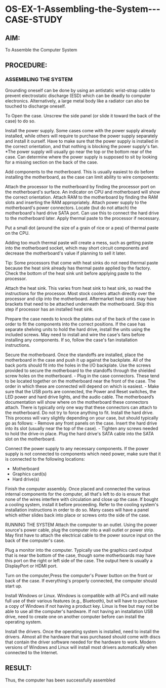 # OS-EX-1-Assembling-the-System---CASE-STUDY

## AIM:
To Assemble the Computer System

## PROCEDURE:
### ASSEMBLING THE SYSTEM
Grounding oneself can be done by using an antistatic wrist-strap cable to prevent electrostatic discharge (ESD) which can be deadly to computer electronics.
Alternatively, a large metal body like a radiator can also be touched to discharge oneself.


To Open the case. Unscrew the side panel (or slide it toward the back of the case) to do so.


Install the power supply. Some cases come with the power supply already installed, while others will require to purchase the power supply separately and install it ourself. Have to make sure that the power supply is installed in the correct orientation, and that nothing is blocking the power supply's fan. *The power supply will usually go near the top or the bottom rear of the case. Can determine where the power supply is supposed to sit by looking for a missing section on the back of the case.


Add components to the motherboard. This is usually easiest to do before installing the motherboard, as the case can limit ability to wire components:

Attach the processor to the motherboard by finding the processor port on the motherboard's surface. An indicator on CPU and motherboard will show the correct orientation.
Attach RAM to the motherboard by finding the RAM slots and inserting the RAM appropriately.
Attach power supply to the motherboard's power connectors.
Locate (but do not attach) the motherboard's hard drive SATA port. Can use this to connect the hard drive to the motherboard later. 
Apply thermal paste to the processor if necessary.

Put a small dot (around the size of a grain of rice or a pea) of thermal paste on the CPU.

Adding too much thermal paste will create a mess, such as getting paste into the motherboard socket, which may short circuit components and decrease the motherboard's value if planning to sell it later.

Tip: Some processors that come with heat sinks do not need thermal paste because the heat sink already has thermal paste applied by the factory. Check the bottom of the heat sink unit before applying paste to the processor.



Attach the heat sink. This varies from heat sink to heat sink, so read the instructions for the processor.
Most stock coolers attach directly over the processor and clip into the motherboard.
Aftermarket heat sinks may have brackets that need to be attached underneath the motherboard.
Skip this step if processor has an installed heat sink.


Prepare the case needs to knock the plates out of the back of the case in order to fit the components into the correct positions.
If the case has separate shelving units to hold the hard drive, install the units using the included screws.
May need to install and wire the case's fans before installing any components. If so, follow the case's fan installation instructions.


Secure the motherboard. Once the standoffs are installed, place the motherboard in the case and push it up against the backplate. All of the back ports should fit into the holes in the I/O backplate.
Use the screws provided to secure the motherboard to the standoffs through the shielded screw holes on the motherboard. - Plug in the case connectors. These tend to be located together on the motherboard near the front of the case. The order in which these are connected will depend on which is easiest. -
Make sure that the USB ports are connected, the Power and Reset switches, the LED power and hard drive lights, and the audio cable.
The motherboard’s documentation will show where on the motherboard these connectors attach.
There is typically only one way that these connectors can attach to the motherboard. Do not try to force anything to fit.
Install the hard drive. This process will vary slightly depending on your case, but should typically go as follows: - Remove any front panels on the case.
Insert the hard drive into its slot (usually near the top of the case). -
Tighten any screws needed to hold the drive-in place.
Plug the hard drive's SATA cable into the SATA slot on the motherboard.


Connect the power supply to any necessary components. If the power supply is not connected to components which need power, make sure that it is connected to the following locations:
* Motherboard
* Graphics card(s)
* Hard drive(s)


Finish the computer assembly.
Once placed and connected the various internal components for the computer, all that's left to do is ensure that none of the wires interfere with circulation and close up the case.
If bought a cooling system, install it before proceeding.
Refer to the cooling system's installation instructions in order to do so.
Many cases will have a panel which either slides back into place or screws onto the side of the case.


RUNNING THE SYSTEM
Attach the computer to an outlet. Using the power source's power cable, plug the computer into a wall outlet or power strip.
May first have to attach the electrical cable to the power source input on the back of the computer's case.


Plug a monitor into the computer. Typically use the graphics card output that is near the bottom of the case, though some motherboards may have this port on the right or left side of the case.
The output here is usually a DisplayPort or HDMI port.


Turn on the computer,Press the computer's Power button on the front or back of the case. If everything's properly connected, the computer should start up.


Install Windows or Linux. Windows is compatible with all PCs and will make full use of their various features (e.g., Bluetooth), but will have to purchase a copy of Windows if not having a product key. Linux is free but may not be able to use all the computer's hardware.
If not having an installation USB drive, need to create one on another computer before can install the operating system.


Install the drivers. Once the operating system is installed, need to install the drivers.
Almost all the hardware that was purchased should come with discs that contain the driver software needed for the hardware to work.
Modern versions of Windows and Linux will install most drivers automatically when connected to the Internet.

## RESULT:
Thus, the computer has been successfully assembled
